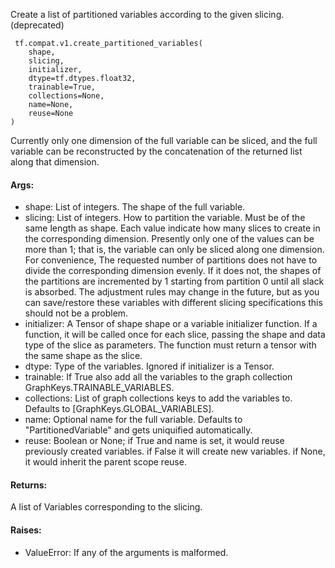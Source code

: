 Create a list of partitioned variables according to the given slicing. (deprecated)

```
 tf.compat.v1.create_partitioned_variables(
    shape,
    slicing,
    initializer,
    dtype=tf.dtypes.float32,
    trainable=True,
    collections=None,
    name=None,
    reuse=None
)
```
Currently only one dimension of the full variable can be sliced, and the full variable can be reconstructed by the concatenation of the returned list along that dimension.
#### Args:
- shape: List of integers. The shape of the full variable.
- slicing: List of integers. How to partition the variable. Must be of the same length as shape. Each value indicate how many slices to create in the corresponding dimension. Presently only one of the values can be more than 1; that is, the variable can only be sliced along one dimension.
For convenience, The requested number of partitions does not have to divide the corresponding dimension evenly. If it does not, the shapes of the partitions are incremented by 1 starting from partition 0 until all slack is absorbed. The adjustment rules may change in the future, but as you can save/restore these variables with different slicing specifications this should not be a problem.
- initializer: A Tensor of shape shape or a variable initializer function. If a function, it will be called once for each slice, passing the shape and data type of the slice as parameters. The function must return a tensor with the same shape as the slice.
- dtype: Type of the variables. Ignored if initializer is a Tensor.
- trainable: If True also add all the variables to the graph collection GraphKeys.TRAINABLE_VARIABLES.
- collections: List of graph collections keys to add the variables to. Defaults to [GraphKeys.GLOBAL_VARIABLES].
- name: Optional name for the full variable. Defaults to "PartitionedVariable" and gets uniquified automatically.
- reuse: Boolean or None; if True and name is set, it would reuse previously created variables. if False it will create new variables. if None, it would inherit the parent scope reuse.
#### Returns:
A list of Variables corresponding to the slicing.
#### Raises:
- ValueError: If any of the arguments is malformed.
